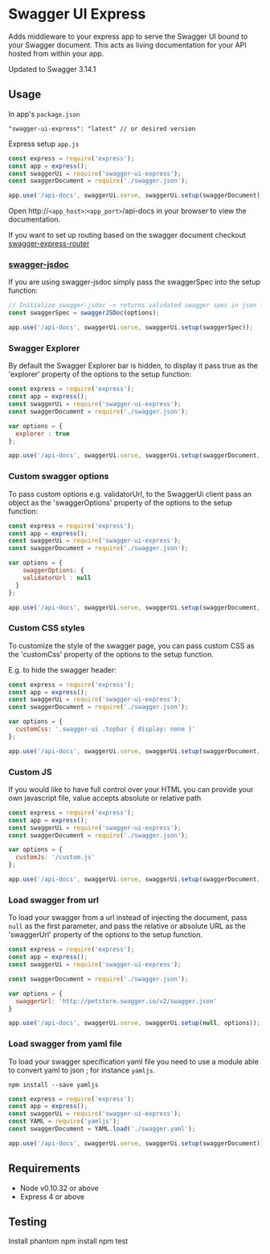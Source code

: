 # Swagger UI Express

Adds middleware to your express app to serve the Swagger UI bound to your Swagger document. This acts as living documentation for your API hosted from within your app.

Updated to Swagger 3.14.1

## Usage

In app's `package.json`

    "swagger-ui-express": "latest" // or desired version

Express setup `app.js`
```javascript
const express = require('express');
const app = express();
const swaggerUi = require('swagger-ui-express');
const swaggerDocument = require('./swagger.json');

app.use('/api-docs', swaggerUi.serve, swaggerUi.setup(swaggerDocument));
```

Open http://`<app_host>`:`<app_port>`/api-docs in your browser to view the documentation.

If you want to set up routing based on the swagger document checkout [swagger-express-router](https://www.npmjs.com/package/swagger-express-router)

### [swagger-jsdoc](https://www.npmjs.com/package/swagger-jsdoc)

If you are using swagger-jsdoc simply pass the swaggerSpec into the setup function:

```javascript
// Initialize swagger-jsdoc -> returns validated swagger spec in json format
const swaggerSpec = swaggerJSDoc(options);

app.use('/api-docs', swaggerUi.serve, swaggerUi.setup(swaggerSpec));
```

### Swagger Explorer

By default the Swagger Explorer bar is hidden, to display it pass true as the 'explorer' property of the options to the setup function:

```javascript
const express = require('express');
const app = express();
const swaggerUi = require('swagger-ui-express');
const swaggerDocument = require('./swagger.json');

var options = {
  explorer : true
};

app.use('/api-docs', swaggerUi.serve, swaggerUi.setup(swaggerDocument, options));
```

### Custom swagger options

To pass custom options e.g. validatorUrl, to the SwaggerUi client pass an object as the 'swaggerOptions' property of the options to the setup function:

```javascript
const express = require('express');
const app = express();
const swaggerUi = require('swagger-ui-express');
const swaggerDocument = require('./swagger.json');

var options = {
	swaggerOptions: {
    validatorUrl : null
  }
};

app.use('/api-docs', swaggerUi.serve, swaggerUi.setup(swaggerDocument, options));
```

### Custom CSS styles

To customize the style of the swagger page, you can pass custom CSS as the 'customCss' property of the options to the setup function.

E.g. to hide the swagger header:

```javascript
const express = require('express');
const app = express();
const swaggerUi = require('swagger-ui-express');
const swaggerDocument = require('./swagger.json');

var options = {
  customCss: '.swagger-ui .topbar { display: none }'
};

app.use('/api-docs', swaggerUi.serve, swaggerUi.setup(swaggerDocument, options));
```


### Custom JS

If you would like to have full control over your HTML you can  provide your own javascript file, value accepts absolute or relative path

```javascript
const express = require('express');
const app = express();
const swaggerUi = require('swagger-ui-express');
const swaggerDocument = require('./swagger.json');

var options = {
  customJs: '/custom.js'
};

app.use('/api-docs', swaggerUi.serve, swaggerUi.setup(swaggerDocument, options));
```

### Load swagger from url

To load your swagger from a url instead of injecting the document, pass `null` as the first parameter, and pass the relative or absolute URL as the 'swaggerUrl' property of the options to the setup function.

```javascript
const express = require('express');
const app = express();
const swaggerUi = require('swagger-ui-express');

const swaggerDocument = require('./swagger.json');

var options = {
  swaggerUrl: 'http://petstore.swagger.io/v2/swagger.json'
}

app.use('/api-docs', swaggerUi.serve, swaggerUi.setup(null, options));
```

### Load swagger from yaml file

To load your swagger specification yaml file you need to use a module able to convert yaml to json ; for instance `yamljs`.

    npm install --save yamljs

```javascript
const express = require('express');
const app = express();
const swaggerUi = require('swagger-ui-express');
const YAML = require('yamljs');
const swaggerDocument = YAML.load('./swagger.yaml');

app.use('/api-docs', swaggerUi.serve, swaggerUi.setup(swaggerDocument));
```


## Requirements

* Node v0.10.32 or above
* Express 4 or above

## Testing

Install phantom
npm install
npm test
